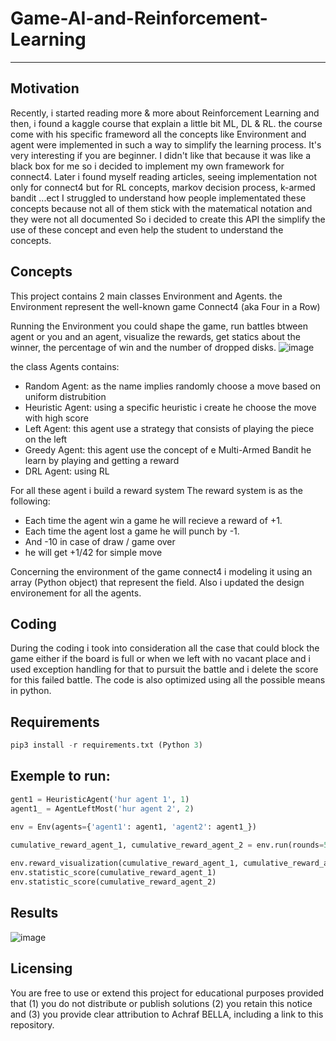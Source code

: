 # Game-AI-and-Reinforcement-Learning
-------------------------------------

Motivation
-----------
Recently, i started reading more & more about Reinforcement Learning and then, i found a kaggle course that explain a little bit ML, DL & RL. the course come with his specific frameword all the concepts like Environment and agent were implemented in such a way to simplify the learning process. It's very interesting if you are beginner.
I didn't like that because it was like a black box for me so i decided to implement my own framework for connect4.
Later i found myself reading articles, seeing implementation not only for connect4 but for RL concepts, markov decision process, k-armed bandit ...ect
I struggled to understand how people implementated these concepts because not all of them stick with the matematical notation and they were not all documented
So i decided to create this API the simplify the use of these concept and even help the student to understand the concepts.

Concepts
-----------
This project contains 2 main classes Environment and Agents.
the Environment represent the well-known game Connect4 (aka  Four in a Row)

Running the Environment you could shape the game, run battles btween agent or you and an agent, visualize the rewards, get statics about the winner, the percentage of win and the number of dropped disks.
![image](https://user-images.githubusercontent.com/52492864/128045136-8107d272-0b02-454a-bb0f-932d1079ec9f.png)

the class Agents contains: 
- Random Agent: as the name implies randomly choose a move based on uniform distrubition 
- Heuristic Agent: using a specific heuristic i create he choose the move with high score
- Left Agent: this agent use a strategy that consists of playing the piece on the left
- Greedy Agent: this agent use the concept of e Multi-Armed Bandit he learn by playing and getting a reward
- DRL Agent: using RL

For all these agent i build a reward system
The reward system is as the following:
- Each time the agent win a game he will recieve a reward of +1.
- Each time the agent lost a game he will punch by -1.
- And -10 in case of draw / game over
- he will get +1/42 for simple move

Concerning the environment of the game connect4 i modeling it using an array (Python object) that represent the field. Also i updated the design environement for all the agents.

Coding
-----------
During the coding i took into consideration all the case that could block the game either if the board is full or when we left with no vacant place and i used exception handling for that to pursuit the battle and i delete the score for this failed battle.
The code is also optimized using all the possible means in python.

Requirements
-----------
```python
pip3 install -r requirements.txt (Python 3)
```

Exemple to run: 
-----------
```python
gent1 = HeuristicAgent('hur agent 1', 1)
agent1_ = AgentLeftMost('hur agent 2', 2)

env = Env(agents={'agent1': agent1, 'agent2': agent1_})
    
cumulative_reward_agent_1, cumulative_reward_agent_2 = env.run(rounds=500)

env.reward_visualization(cumulative_reward_agent_1, cumulative_reward_agent_2)
env.statistic_score(cumulative_reward_agent_1)
env.statistic_score(cumulative_reward_agent_2)
```

Results
-----------

![image](https://user-images.githubusercontent.com/52492864/128653317-b5b3dc8e-463f-4fce-b536-d73964c4faf0.png)


Licensing
-----------
You are free to use or extend this project for
educational purposes provided that (1) you do not distribute or publish solutions (2) you retain this notice and (3) you provide clear attribution to Achraf BELLA, including a link to this repository.

